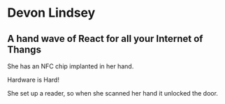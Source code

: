 # Devon Lindsey
## A hand wave of React for all your Internet of Thangs

She has an NFC chip implanted in her hand.

Hardware is Hard!

She set up a reader, so when she scanned her hand it unlocked the door.

